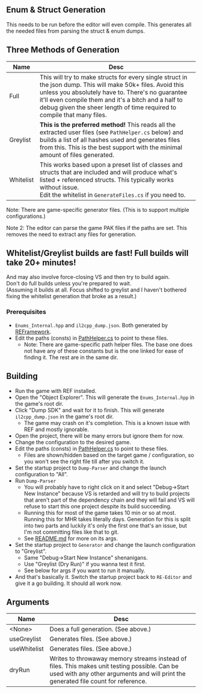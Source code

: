 ## Enum & Struct Generation

This needs to be run before the editor will even compile. This generates all the needed files from parsing the struct & enum dumps.

## Three Methods of Generation
| Name | Desc |
| --- | --- |
| Full | This will try to make structs for every single struct in the json dump. This will make 50k+ files. Avoid this unless you absolutely have to. There's no guarantee it'll even compile them and it's a bitch and a half to debug given the sheer length of time required to compile that many files. |
| Greylist | **This is the preferred method!** This reads all the extracted user files (see `PathHelper.cs` below) and builds a list of all hashes used and generates files from this. This is the best support with the minimal amount of files generated. |
| Whitelist | This works based upon a preset list of classes and structs that are included and will produce what's listed + referenced structs. This typically works without issue.<br>Edit the whitelist in `GenerateFiles.cs` if you need to. |

Note: There are game-specific generator files. (This is to support multiple configurations.)

Note 2: The editor can parse the game PAK files if the paths are set. This removes the need to extract any files for generation.

## Whitelist/Greylist builds are fast! Full builds will take 20+ minutes!
And may also involve force-closing VS and then try to build again.<br>
Don't do full builds unless you're prepared to wait.<br>
(Assuming it builds at all. Focus shifted to greylist and I haven't bothered fixing the whitelist generation that broke as a result.)

### Prerequisites
- `Enums_Internal.hpp` and `il2cpp_dump.json`. Both generated by [REFramework](https://github.com/praydog/REFramework).
- Edit the paths (consts) in [PathHelper.cs](../Common/PathHelper.cs) to point to these files.
  - Note: There are game-specific path helper files. The base one does not have any of these constants but is the one linked for ease of finding it. The rest are in the same dir.

## Building
- Run the game with REF installed.
- Open the "Object Explorer". This will generate the `Enums_Internal.hpp` in the game's root dir.
- Click "Dump SDK" and wait for it to finish. This will generate `il2cpp_dump.json` in the game's root dir.
  - The game may crash on it's completion. This is a known issue with REF and mostly ignorable.
- Open the project, there will be many errors but ignore them for now.
- Change the configuration to the desired game.
- Edit the paths (consts) in [PathHelper.cs](../Common/PathHelper.cs) to point to these files.
  - Files are shown/hidden based on the target game / configuration, so you won't see the right file till after you switch it.
- Set the startup project to `Dump-Parser` and change the launch configuration to "All".
- Run `Dump-Parser`
  - You will probably have to right click on it and select "Debug->Start New Instance" because VS is retarded and will try to build projects that aren't part of the dependency chain and they will fail and VS will refuse to start this one project despite its build succeeding.
  - Running this for most of the game takes 10 min or so at most. Running this for MHR takes literally days. Generation for this is split into two parts and luckily it's only the first one that's an issue, but I'm not committing files like that to git.
  - See [README.md](../Dump-Parser/README.md) for more on its args.
- Set the startup project to `Generator` and change the launch configuration to "Greylist".
  - Same "Debug->Start New Instance" shenanigans.
  - Use "Greylist (Dry Run)" if you wanna test it first.
  - See below for args if you want to run it manually.
- And that's basically it. Switch the startup project back to `RE-Editor` and give it a go building. It should all work now.

## Arguments
| Name | Desc |
| --- | --- |
| \<None\> | Does a full generation. (See above.) |
| useGreylist | Generates files. (See above.) |
| useWhitelist | Generates files. (See above.) |
| dryRun | Writes to throwaway memory streams instead of files. This makes unit testing possible. Can be used with any other arguments and will print the generated file count for reference. |
